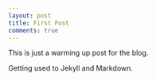```yaml
---
layout: post
title: First Post
comments: true
---
```


This is just a warming up post for the blog. 

Getting used to Jekyll and Markdown.